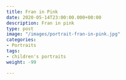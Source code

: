 ```yaml
---
title: Fran in Pink
date: 2020-05-14T23:00:00.000+00:00
description: Fran in pink
type: post
image: "/images/portrait-fran-in-pink.jpg"
categories:
- Portraits
tags:
- children's portraits
weight: -99

---
```

